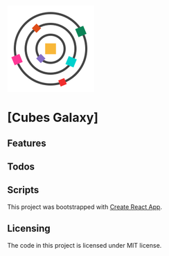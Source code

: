 [logo]: https://github.com/MenSeb/react-cubes-galaxy/blob/master/public/logo.svg "Cubes Galaxy logo"

[![alt text][logo]]((https://menseb.github.io/react-cubes-galaxy/))

# [Cubes Galaxy]

## Features

## Todos

## Scripts

This project was bootstrapped with [Create React App](https://github.com/facebook/create-react-app).

## Licensing

The code in this project is licensed under MIT license.